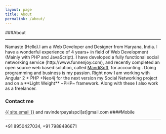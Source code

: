 ```yaml
---
layout: page
title: About
permalink: /about/
---
```

###About
<hr />
Namaste (Hello).I am a Web Developer and Designer from Haryana, India. I have a wonderful experience of 4 years+ in field of Web Development (Mainly with PHP and JavaScript).
I have developed a fully functional social networking service (http://www.funnenjoy.com), and recently completed an open source web based solution, called <a href="https://github.com/ravinderpayal/mandisoft">MandiSoft</a>, for accounting . Doing programming and business is my passion. Right now I am working with Angular 2 + PHP +Neo4j for the next version my Social Networking project and on a **Light Weight** ~PHP~ framework. Along with these I also work as a freelancer.

### Contact me
<a href="mailto:{{ site.email }}/">{{ site.email }}</a> and ravinderpayalspcl[at]gmail.com
####Mobile
<hr />
+91 8950427034, +91 7988486671
